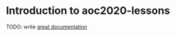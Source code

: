 # Introduction to aoc2020-lessons

TODO: write [great documentation](http://jacobian.org/writing/what-to-write/)
